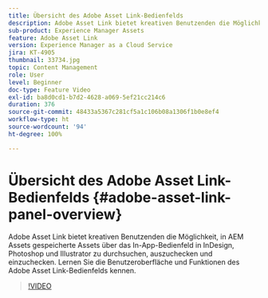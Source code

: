 ```yaml
---
title: Übersicht des Adobe Asset Link-Bedienfelds
description: Adobe Asset Link bietet kreativen Benutzenden die Möglichkeit, in AEM Assets gespeicherte Assets über das In-App-Bedienfeld in InDesign, Photoshop und Illustrator zu durchsuchen, auszuchecken und einzuchecken. Lernen Sie die Benutzeroberfläche und Funktionen des Adobe Asset Link-Bedienfelds kennen.
sub-product: Experience Manager Assets
feature: Adobe Asset Link
version: Experience Manager as a Cloud Service
jira: KT-4905
thumbnail: 33734.jpg
topic: Content Management
role: User
level: Beginner
doc-type: Feature Video
exl-id: ba8d0cd1-b7d2-4628-a069-5ef21cc214c6
duration: 376
source-git-commit: 48433a5367c281cf5a1c106b08a1306f1b0e8ef4
workflow-type: ht
source-wordcount: '94'
ht-degree: 100%

---
```


# Übersicht des Adobe Asset Link-Bedienfelds {#adobe-asset-link-panel-overview}

Adobe Asset Link bietet kreativen Benutzenden die Möglichkeit, in AEM Assets gespeicherte Assets über das In-App-Bedienfeld in InDesign, Photoshop und Illustrator zu durchsuchen, auszuchecken und einzuchecken. Lernen Sie die Benutzeroberfläche und Funktionen des Adobe Asset Link-Bedienfelds kennen.

>[!VIDEO](https://video.tv.adobe.com/v/33734?quality=12&learn=on)
